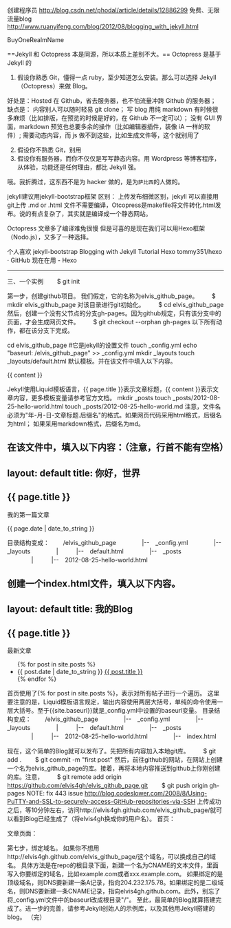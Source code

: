 
创建程序员 http://blog.csdn.net/phodal/article/details/12886299
免费、无限流量blog http://www.ruanyifeng.com/blog/2012/08/blogging_with_jekyll.html

BuyOneRealmName

==Jekyll 和 Octopress 本是同源，所以本质上差别不大。==
Octopress 是基于 Jekyll 的
1. 假设你熟悉 Git，懂得一点 ruby，至少知道怎么安装。那么可以选择 Jekyll（Octopress）来做 Blog。

好处是：Hosted 在 Github，省去服务器，也不怕流量冲跨 Github 的服务器；
缺点是：
   内容别人可以随时轻易 git clone；
   写 blog 用纯 markdown 有时候很多麻烦（比如排版，在预览的时候是好的，在 Github 不一定可以）；
   没有 GUI 界面，markdown 预览也总要多余的操作（比如编辑器插件，装像 iA 一样的软件）;
   需要动态内容，而 js 做不到这些，比如生成文件等，这个就别用了
   
2. 假设你不熟悉 Git，别用
3. 假设你有服务器，而你不仅仅是写写静态内容。用 Wordpress 等博客程序，从体验，功能还是任何理由，都比 Jekyll 强。

哦。我折腾过，这东西不是为 hacker 做的，是为`萨比西`的人做的。

jekyll建议用jekyll-bootstrap框架
区别：
上传发布细微区别，jekyll 可以直接用git上传 .md or .html 文件不需要编译，Otcopress是makefile将文件转化.html发布。说的有点复杂了，其实就是编译成一个静态网站。

Octopress 文章多了编译难免很慢
但是可喜的是现在我们可以用Hexo框架（Nodo.js），又多了一种选择。

个人喜欢
jekyll-bootstrap Blogging with Jekyll Tutorial
Hexo tommy351/hexo · GitHub
现在在用 - Hexo









--------------------------------------
三、一个实例
　　$ git init

第一步，创建github项目。 我们假定，它的名称为elvis_github_page。
　　$ mkdir elvis_github_page
对该目录进行git初始化。
　　$ cd elvis_github_page
然后，创建一个没有父节点的分支gh-pages。因为github规定，只有该分支中的页面，才会生成网页文件。
　　$ git checkout --orphan gh-pages
以下所有动作，都在该分支下完成。

cd elvis_github_page
#它是jekyll的设置文件
touch _config.yml
echo "baseurl: /elvis_github_page" >> _config.yml
mkdir _layouts
touch _layouts/default.html
默认模板。并在该文件中填入以下内容。
<!DOCTYPE html>
<html>
<head>
<meta http-equiv="content-type" content="text/html; charset=utf-8" />
<title>{{ page.title }}</title>
</head>
<body>
{{ content }}
</body>
</html>

Jekyll使用Liquid模板语言，{{ page.title }}表示文章标题，{{ content }}表示文章内容，更多模板变量请参考官方文档。
mkdir _posts
touch _posts/2012-08-25-hello-world.html
touch _posts/2012-08-25-hello-world.md
注意，文件名必须为"年-月-日-文章标题.后缀名"的格式。如果网页代码采用html格式，后缀名为html；
如果采用markdown格式，后缀名为md。

在该文件中，填入以下内容：（注意，行首不能有空格）
---
layout: default
title: 你好，世界
---
<h2>{{ page.title }}</h2>
<p>我的第一篇文章</p>
<p>{{ page.date | date_to_string }}</p>

目录结构变成：
　　/elvis_github_page
　　　　|--　_config.yml
　　　　|--　_layouts
　　　　|　　　|--　default.html 
　　　　|--　_posts
　　　　|　　　|--　2012-08-25-hello-world.html

创建一个index.html文件，填入以下内容。
---
layout: default
title: 我的Blog
---
<h2>{{ page.title }}</h2>
<p>最新文章</p>
<ul>
   {% for post in site.posts %}
   <li>{{ post.date | date_to_string }} <a href="{{ site.baseurl }}{{ post.url }}">{{ post.title }}</a></li>
   {% endfor %}
</ul>
首页使用了{% for post in site.posts %}，表示对所有帖子进行一个遍历。
这里要注意的是，Liquid模板语言规定，输出内容使用两层大括号，单纯的命令使用一层大括号。至于{{site.baseurl}}就是_config.yml中设置的baseurl变量。
目录结构变成：
　　/elvis_github_page
　　　　|--　_config.yml
　　　　|--　_layouts
　　　　|　　　|--　default.html 
　　　　|--　_posts
　　　　|　　　|--　2012-08-25-hello-world.html
　　　　|--　index.html


现在，这个简单的Blog就可以发布了。先把所有内容加入本地git库。
　　$ git add .
　　$ git commit -m "first post"
然后，前往github的网站，在网站上创建一个名为elvis_github_page的库。接着，再将本地内容推送到github上你刚创建的库。注意，
　　$ git remote add origin https://github.com/elvis4gh/elvis_github_page.git
　　$ git push origin gh-pages
   NOTE: fix 443 issue http://blog.codeslower.com/2008/8/Using-PuTTY-and-SSL-to-securely-access-GitHub-repositories-via-SSH
上传成功之后，等10分钟左右，访问http://elvis4gh.github.com/elvis_github_page/就可以看到Blog已经生成了（将elvis4gh换成你的用户名）。
首页：

文章页面：

第七步，绑定域名。
如果你不想用http://elvis4gh.github.com/elvis_github_page/这个域名，可以换成自己的域名。
具体方法是在repo的根目录下面，新建一个名为CNAME的文本文件，里面写入你要绑定的域名，比如example.com或者xxx.example.com。
如果绑定的是顶级域名，则DNS要新建一条A记录，指向204.232.175.78。如果绑定的是二级域名，则DNS要新建一条CNAME记录，指向elvis4gh.github.com。此外，别忘了将_config.yml文件中的baseurl改成根目录"/"。
至此，最简单的Blog就算搭建完成了。进一步的完善，请参考Jekyll创始人的示例库，以及其他用Jekyll搭建的blog。
（完）

